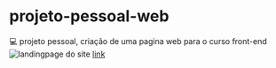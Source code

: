 # projeto-pessoal-web
:computer: projeto pessoal, criação de uma pagina web para o curso front-end
![landingpage do site](https://github.com/mauriciogirardi/projeto-pessoal-web/blob/master/image/modSite.png)
[link](https://mauriciogirardi.github.io/projeto-pessoal-web/)
